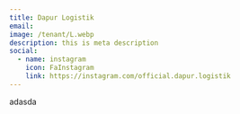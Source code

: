 ```yaml
---
title: Dapur Logistik
email: 
image: /tenant/L.webp
description: this is meta description
social:
  - name: instagram
    icon: FaInstagram
    link: https://instagram.com/official.dapur.logistik
---
```

adasda